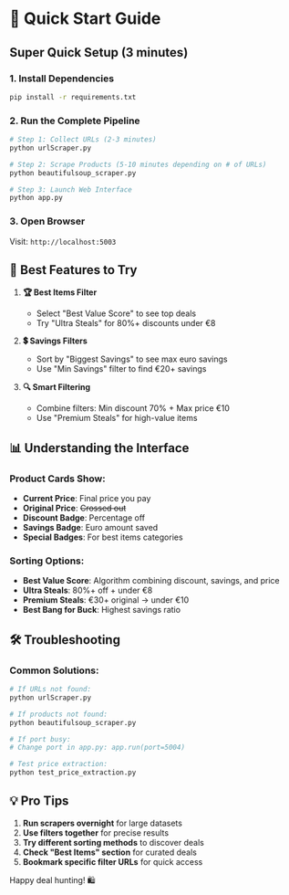 # 🚀 Quick Start Guide

## Super Quick Setup (3 minutes)

### 1. Install Dependencies
```bash
pip install -r requirements.txt
```

### 2. Run the Complete Pipeline
```bash
# Step 1: Collect URLs (2-3 minutes)
python urlScraper.py

# Step 2: Scrape Products (5-10 minutes depending on # of URLs)
python beautifulsoup_scraper.py

# Step 3: Launch Web Interface
python app.py
```

### 3. Open Browser
Visit: `http://localhost:5003`

## 🎯 Best Features to Try

1. **🏆 Best Items Filter**
   - Select "Best Value Score" to see top deals
   - Try "Ultra Steals" for 80%+ discounts under €8

2. **💲 Savings Filters**
   - Sort by "Biggest Savings" to see max euro savings
   - Use "Min Savings" filter to find €20+ savings

3. **🔍 Smart Filtering**
   - Combine filters: Min discount 70% + Max price €10
   - Use "Premium Steals" for high-value items

## 📊 Understanding the Interface

### Product Cards Show:
- **Current Price**: Final price you pay
- **Original Price**: ~~Crossed out~~
- **Discount Badge**: Percentage off
- **Savings Badge**: Euro amount saved
- **Special Badges**: For best items categories

### Sorting Options:
- **Best Value Score**: Algorithm combining discount, savings, and price
- **Ultra Steals**: 80%+ off + under €8
- **Premium Steals**: €30+ original → under €10
- **Best Bang for Buck**: Highest savings ratio

## 🛠️ Troubleshooting

### Common Solutions:
```bash
# If URLs not found:
python urlScraper.py

# If products not found:
python beautifulsoup_scraper.py

# If port busy:
# Change port in app.py: app.run(port=5004)

# Test price extraction:
python test_price_extraction.py
```

## 💡 Pro Tips

1. **Run scrapers overnight** for large datasets
2. **Use filters together** for precise results  
3. **Try different sorting methods** to discover deals
4. **Check "Best Items" section** for curated deals
5. **Bookmark specific filter URLs** for quick access

Happy deal hunting! 🛍️
